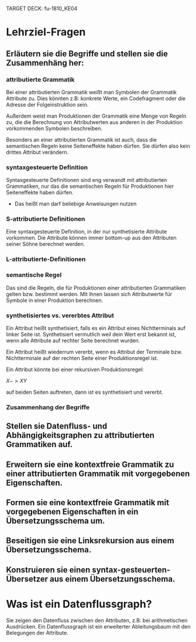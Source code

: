 TARGET DECK: fu-1810_KE04

# Lehrziel-Fragen
## Erläutern sie die Begriffe und stellen sie die Zusammenhäng her:
<!--ID: 1675153367559-->

### attributierte Grammatik
Bei einer attributierten Grammatik weißt man Symbolen der Grammatik Attribute zu. Dies könnten z.B: konkrete Werte, ein Codefragment oder die Adresse der Folgeinstruktion sein.

Außerdem weist man Produktionen der Grammatik eine Menge von Regeln zu, die die Berechnung von Attributwerten aus anderen in der Produktion vorkommenden Symbolen beschreiben.

Besonders an einer attributierten Grammatik ist auch, dass die semantischen Regeln keine Seiteneffekte haben dürfen. Sie dürfen also kein drittes Attribut verändern.
<!--ID: 1675153367564-->

### syntaxgesteuerte Definition
Syntaxgesteuerte Definitionen sind eng verwandt mit attributierten Grammatiken, nur das die semantischen Regeln für Produktionen hier Seiteneffekte haben dürfen.
- Das heißt man darf beliebige Anweisungen nutzen
<!--ID: 1675153367568-->

### S-attributierte Definitionen
Eine syntaxgesteuerte Definition, in der nur synthetisierte Attribute vorkommen. Die Attribute können immer bottom-up aus den Attributen seiner Söhne berechnet werden.
<!--ID: 1675153367573-->

### L-attributierte-Definitionen
<!--ID: 1675153367578-->

### semantische Regel
Das sind die Regeln, die für Produktionen einer attributierten Grammatiken gelten bzw. bestimmt werden. Mit ihnen lassen sich Attributwerte für Symbole in einer Produktion berechnen.
<!--ID: 1675153367583-->

### synthetisiertes vs. vererbtes Attribut
Ein Attribut heißt synthetisiert, falls es ein Attribut eines Nichtterminals auf linker Seite ist. Synthetisiert vermutlich weil dein Wert erst bekannt ist, wenn alle Attribute auf rechter Seite berechnet wurden.

Ein Attribut heißt wiederrum vererbt, wenn es Attribut der Terminale bzw. Nichtterminale auf der rechten Seite einer Produktionsregel ist.

Ein Attribut könnte bei einer rekursiven Produktionsregel:

$X -> XY$

auf beiden Seiten auftreten, dann ist es synthetisiert und vererbt.
<!--ID: 1675153367591-->

### Zusammenhang der Begriffe
<!--ID: 1675153367596-->

## Stellen sie Datenfluss- und Abhängigkeitsgraphen zu attributierten Grammatiken auf.
<!--ID: 1675153367602-->

## Erweitern sie eine kontextfreie Grammatik zu einer attributierten Grammatik mit vorgegebenen Eigenschaften.
<!--ID: 1675153367612-->

## Formen sie eine kontextfreie Grammatik mit vorgegebenen Eigenschaften in ein Übersetzungsschema um.
<!--ID: 1675153367623-->

## Beseitigen sie eine Linksrekursion aus einem Übersetzungsschema.
<!--ID: 1675153367627-->

## Konstruieren sie einen syntax-gesteuerten-Übersetzer aus einem Übersetzungsschema.
<!--ID: 1675153367631-->

# Was ist ein Datenflussgraph?
Sie zeigen den Datenfluss zwischen den Attributen, z.B: bei arithmetischen Ausdrücken. Ein Datenflussgraph ist ein erweiterter Ableitungsbaum mit den Belegungen der Attribute.
<!--ID: 1675153367635-->
